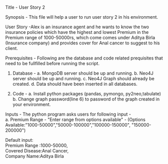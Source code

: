 Title - User Story 2

Synopsis - This file will help a user to run user story 2 in his environment.

User Story -Alex is an insurance agent and he wants to know the two insurance policies which have the highest and lowest Premium in the Premium range of 1000-50000rs, which come comes under Aditya Birla (Insurance company) and provides cover for Anal cancer to suggest to his client.

Prerequisites - Following are the database and code related prequisites that need to be fullfilled before running the script.

1. Database - 	a. MongoDB server should be up and running.
		b. Neo4J server should be up and running.
		c. Neo4J Graph should already be created.
		d. Data should have been inserted in all databases.

2. Code - 	a. Install python packages (pandas, pymongo, py2neo,tabulate)
		b. Change graph password(line 6) to password of the graph created in your environment.

Inputs - The python program asks users for following input -  
		a. Premium Range -   "Enter range from options available" -   (Options Available:"1000-50000","50000-100000","100000-150000",
																	"150000-200000")



Default input:   
Premium Range :1000-50000,  
Covered Disease:Anal Cancer,  
Company Name:Aditya Birla  
